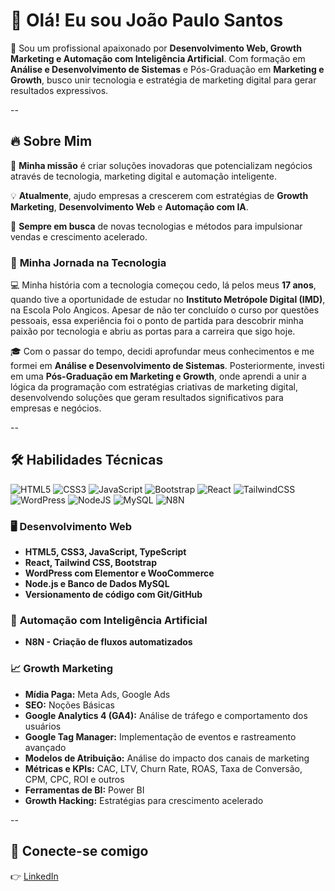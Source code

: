 # 👋 Olá! Eu sou **João Paulo Santos**

🚀 Sou um profissional apaixonado por **Desenvolvimento Web, Growth Marketing e Automação com Inteligência Artificial**. Com formação em **Análise e Desenvolvimento de Sistemas** e Pós-Graduação em **Marketing e Growth**, busco unir tecnologia e estratégia de marketing digital para gerar resultados expressivos.

--

## 🔥 Sobre Mim
🎯 **Minha missão** é criar soluções inovadoras que potencializam negócios através de tecnologia, marketing digital e automação inteligente.

💡 **Atualmente**, ajudo empresas a crescerem com estratégias de **Growth Marketing**, **Desenvolvimento Web** e **Automação com IA**.

📍 **Sempre em busca** de novas tecnologias e métodos para impulsionar vendas e crescimento acelerado.

### 🚀 **Minha Jornada na Tecnologia**
💻 Minha história com a tecnologia começou cedo, lá pelos meus **17 anos**, quando tive a oportunidade de estudar no **Instituto Metrópole Digital (IMD)**, na Escola Polo Angicos. Apesar de não ter concluído o curso por questões pessoais, essa experiência foi o ponto de partida para descobrir minha paixão por tecnologia e abriu as portas para a carreira que sigo hoje.

🎓 Com o passar do tempo, decidi aprofundar meus conhecimentos e me formei em **Análise e Desenvolvimento de Sistemas**. Posteriormente, investi em uma **Pós-Graduação em Marketing e Growth**, onde aprendi a unir a lógica da programação com estratégias criativas de marketing digital, desenvolvendo soluções que geram resultados significativos para empresas e negócios.

--

## 🛠️ **Habilidades Técnicas**
![HTML5](https://img.shields.io/badge/html5-%23E34F26.svg?style=for-the-badge&logo=html5&logoColor=white)
![CSS3](https://img.shields.io/badge/css3-%231572B6.svg?style=for-the-badge&logo=css3&logoColor=white)
![JavaScript](https://img.shields.io/badge/javascript-%23323330.svg?style=for-the-badge&logo=javascript&logoColor=%23F7DF1E)
![Bootstrap](https://img.shields.io/badge/bootstrap-%238511FA.svg?style=for-the-badge&logo=bootstrap&logoColor=white)
![React](https://img.shields.io/badge/react-%2320232a.svg?style=for-the-badge&logo=react&logoColor=%2361DAFB)
![TailwindCSS](https://img.shields.io/badge/tailwindcss-%2338B2AC.svg?style=for-the-badge&logo=tailwind-css&logoColor=white)
![WordPress](https://img.shields.io/badge/WordPress-%23117AC9.svg?style=for-the-badge&logo=WordPress&logoColor=white)
![NodeJS](https://img.shields.io/badge/node.js-6DA55F?style=for-the-badge&logo=node.js&logoColor=white)
![MySQL](https://img.shields.io/badge/mysql-4479A1.svg?style=for-the-badge&logo=mysql&logoColor=white)
![N8N]([https://img.shields.io/badge/mysql-4479A1.svg?style=for-the-badge&logo=mysql&logoColor=white](https://www.google.com/search?sca_esv=bc67e38f1883f068&sxsrf=AHTn8zq5wotRhQ2S2swcJbIgUmo6HzLGGQ:1741916644565&q=N8N&udm=2&fbs=ABzOT_BYhiZpMrUAF0c9tORwPGls15HTOCuMiBB5X-nf1qmqhiHgNnnYLqFlzwKFTN-H7DcKWvQnFFLmH7oxSMLpZT1c18Bt69GPmon4MpaOtCJ-vHjDsa8dhO-ruFdxgqnQc_od_khD7C51UUn7yWJfcJ7qJp0-o9WMzpjXDr5QgVRuJiCAmRApbmp87CBGYNANJemoiMPouE1YLpGZByBt7DqO4RZToQ&sa=X&ved=2ahUKEwj7ps-WuYiMAxXDO7kGHfB6K0IQtKgLegQIHhAB&biw=1360&bih=633&dpr=1#vhid=5X6BzNof15JoPM&vssid=mosaic))

### 🖥️ **Desenvolvimento Web**

- **HTML5, CSS3, JavaScript, TypeScript**
- **React, Tailwind CSS, Bootstrap**
- **WordPress com Elementor e WooCommerce**
- **Node.js e Banco de Dados MySQL**
- **Versionamento de código com Git/GitHub**

### 🤖 **Automação com Inteligência Artificial**
- **N8N - Criação de fluxos automatizados**

### 📈 **Growth Marketing**
- **Mídia Paga:** Meta Ads, Google Ads
- **SEO:** Noções Básicas
- **Google Analytics 4 (GA4):** Análise de tráfego e comportamento dos usuários
- **Google Tag Manager:** Implementação de eventos e rastreamento avançado
- **Modelos de Atribuição:** Análise do impacto dos canais de marketing
- **Métricas e KPIs:** CAC, LTV, Churn Rate, ROAS, Taxa de Conversão, CPM, CPC, ROI e outros
- **Ferramentas de BI:** Power BI
- **Growth Hacking:** Estratégias para crescimento acelerado

--

## 📲 **Conecte-se comigo**
👉 [LinkedIn](https://www.linkedin.com/in/joaopaulodacostasantos/)

